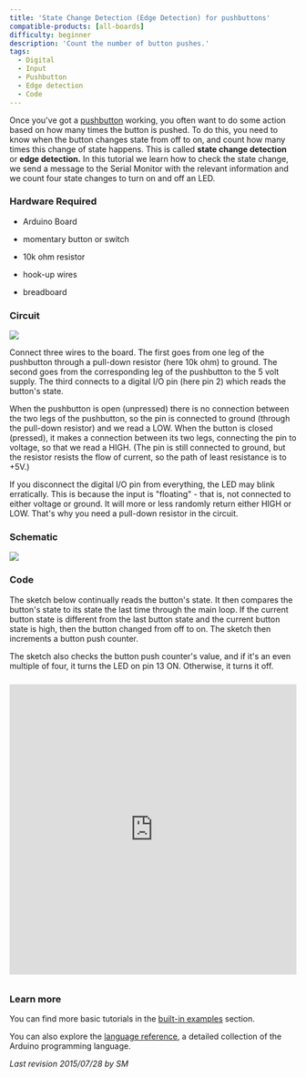 ```yaml
---
title: 'State Change Detection (Edge Detection) for pushbuttons'
compatible-products: [all-boards]
difficulty: beginner
description: 'Count the number of button pushes.'
tags:
  - Digital
  - Input
  - Pushbutton
  - Edge detection
  - Code
---
```


Once you've got a [pushbutton](/built-in-examples/digital/Button) working, you often want to do some action based on how many times the button is pushed. To do this, you need to know when the button changes state from off to on, and count how many times this change of state happens.  This is called **state change detection** or **edge detection.** In this tutorial we learn how to check the state change, we send a message to the Serial Monitor with the relevant information and we count four state changes to turn on and off an LED.

### Hardware Required

- Arduino Board

- momentary button or switch

- 10k ohm resistor

- hook-up wires

- breadboard

### Circuit

![](assets/circuit.png)


Connect three wires to the board.  The first goes from one leg of the pushbutton through a pull-down resistor (here 10k ohm) to ground.  The second goes from the corresponding leg of the pushbutton to the 5 volt supply.  The third connects to a digital I/O pin (here pin 2) which reads the button's state.

When the pushbutton is open (unpressed) there is no connection between the two legs of the pushbutton, so the pin is connected to ground (through the pull-down resistor) and we read a LOW.  When the button is closed (pressed), it makes a connection between its two legs, connecting the pin to voltage, so that we read a HIGH.  (The pin is still connected to ground, but the resistor resists the flow of current, so the path of least resistance is to +5V.)

If you disconnect the digital I/O pin from everything, the LED may blink erratically.  This is because the input is "floating" - that is, not connected to either voltage or ground. It will more or less randomly return either HIGH or LOW.  That's why you need a pull-down resistor in the circuit.

### Schematic


![](assets/schematic.png)

### Code

The sketch below continually reads the button's state.  It then compares the button's state to its state the last time through the main loop.  If the current button state is different from the last button state and the current button state is high, then the button changed from off to on.  The sketch then increments a button push counter.

The sketch also checks the button push counter's value, and if it's an even multiple of four, it turns the LED on pin 13 ON.  Otherwise, it turns it off.

<iframe src='https://create.arduino.cc/example/builtin/02.Digital%5CStateChangeDetection/StateChangeDetection/preview?embed&snippet' style='height:510px;width:100%;margin:10px 0' frameborder='0'></iframe>

### Learn more

You can find more basic tutorials in the [built-in examples](/built-in-examples) section.

You can also explore the [language reference](https://www.arduino.cc/reference/en/), a detailed collection of the Arduino programming language.

*Last revision 2015/07/28 by SM*